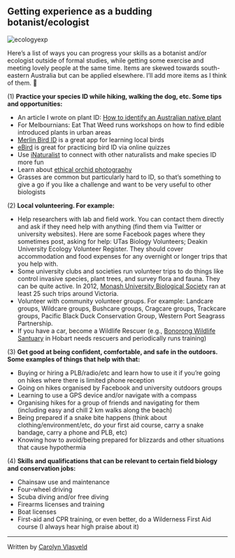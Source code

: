 ## Getting experience as a budding botanist/ecologist

![ecologyexp](https://github.com/carolynvlasveld/resources/blob/main/ecologyexp.jpg)

Here’s a list of ways you can progress your skills as a botanist and/or ecologist outside of formal studies, while getting some exercise and meeting lovely people at the same time. Items are skewed towards south-eastern Australia but can be applied elsewhere. I’ll add more items as I think of them. 🌻

(1) **Practice your species ID while hiking, walking the dog, etc. Some tips and opportunities:**

- An article I wrote on plant ID: [How to identify an Australian native plant](https://weareexplorers.co/how-to-identify-a-plant/)
- For Melbournians: Eat That Weed runs workshops on how to find edible introduced plants in urban areas
- [Merlin Bird ID](https://merlin.allaboutbirds.org/) is a great app for learning local birds
- [eBird](https://ebird.org/home) is great for practicing bird ID via online quizzes
- Use [iNaturalist](https://www.inaturalist.org/) to connect with other naturalists and make species ID more fun
- Learn about [ethical orchid photography](https://landscaperecovery.com.au/blog/roger-8mkyj-htzsx)
- Grasses are common but particularly hard to ID, so that’s something to give a go if you like a challenge and want to be very useful to other biologists

(2) **Local volunteering. For example:**

- Help researchers with lab and field work. You can contact them directly and ask if they need help with anything (find them via Twitter or university websites). Here are some Facebook pages where they sometimes post, asking for help: UTas Biology Volunteers; Deakin University Ecology Volunteer Register. They should cover accommodation and food expenses for any overnight or longer trips that you help with.
- Some university clubs and societies run volunteer trips to do things like control invasive species, plant trees, and survey flora and fauna. They can be quite active. In 2012, [Monash University Biological Society](https://www.facebook.com/monashbiolsoc) ran at least 25 such trips around Victoria.
- Volunteer with community volunteer groups. For example: Landcare groups, Wildcare groups, Bushcare groups, Cragcare groups, Trackcare groups, Pacific Black Duck Conservation Group, Western Port Seagrass Partnership.
- If you have a car, become a Wildlife Rescuer (e.g., [Bonorong Wildlife Santuary](https://www.bonorong.com.au/wildlife-rescue-training-signup) in Hobart needs rescuers and periodically runs training)

(3) **Get good at being confident, comfortable, and safe in the outdoors. Some examples of things that help with that:**

- Buying or hiring a PLB/radio/etc and learn how to use it if you’re going on hikes where there is limited phone reception
- Going on hikes organised by Facebook and university outdoors groups
- Learning to use a GPS device and/or navigate with a compass
- Organising hikes for a group of friends and navigating for them (including easy and chill 2 km walks along the beach)
- Being prepared if a snake bite happens (think about clothing/environment/etc, do your first aid course, carry a snake bandage, carry a phone and PLB, etc)
- Knowing how to avoid/being prepared for blizzards and other situations that cause hypothermia

(4) **Skills and qualifications that can be relevant to certain field biology and conservation jobs:**

- Chainsaw use and maintenance
- Four-wheel driving
- Scuba diving and/or free diving
- Firearms licenses and training
- Boat licenses
- First-aid and CPR training, or even better, do a Wilderness First Aid course (I always hear high praise about it)



---

Written by [Carolyn Vlasveld](https://carolynvlasveld.github.io/)
